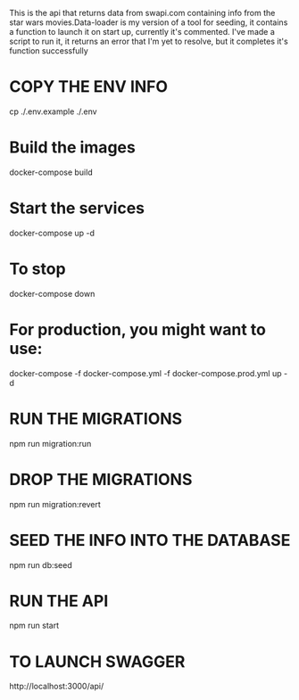 This is the api that returns data from swapi.com containing info from the star wars movies.Data-loader is my version of a tool for seeding, it contains a function to launch it on start up, currently it's commented. I've made a script to run it, it returns an error that I'm yet to resolve, but it completes it's function successfully

# COPY THE ENV INFO

cp ./.env.example ./.env

# Build the images
docker-compose build

# Start the services
docker-compose up -d

# To stop
docker-compose down

# For production, you might want to use:
docker-compose -f docker-compose.yml -f docker-compose.prod.yml up -d

# RUN THE MIGRATIONS

npm run migration:run

# DROP THE MIGRATIONS

npm run migration:revert

# SEED THE INFO INTO THE DATABASE

npm run db:seed

# RUN THE API

npm run start

# TO LAUNCH SWAGGER

http://localhost:3000/api/
